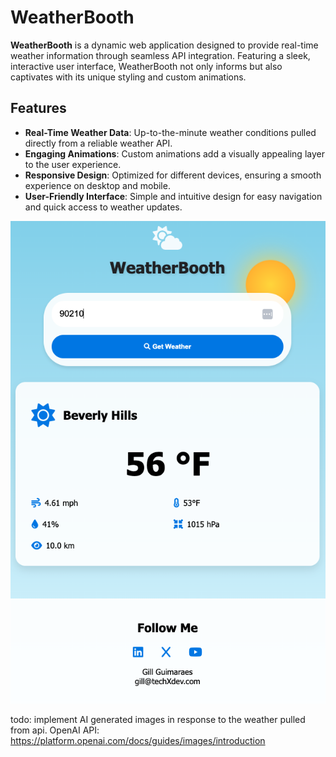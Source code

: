 # WeatherBooth

**WeatherBooth** is a dynamic web application designed to provide real-time weather information through seamless API integration. Featuring a sleek, interactive user interface, WeatherBooth not only informs but also captivates with its unique styling and custom animations.

## Features

- **Real-Time Weather Data**: Up-to-the-minute weather conditions pulled directly from a reliable weather API.
- **Engaging Animations**: Custom animations add a visually appealing layer to the user experience.
- **Responsive Design**: Optimized for different devices, ensuring a smooth experience on desktop and mobile.
- **User-Friendly Interface**: Simple and intuitive design for easy navigation and quick access to weather updates.


<!-- ![App Image](Assets/1.png) -->
<!-- ![App Image](Assets/2.png) -->
![App Image](Assets/3.png)


todo: implement AI generated images in response to the weather pulled from api.
OpenAI API:
https://platform.openai.com/docs/guides/images/introduction
